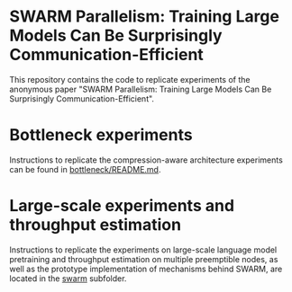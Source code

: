 # SWARM Parallelism: Training Large Models Can Be Surprisingly Communication-Efficient

This repository contains the code to replicate experiments of the anonymous paper
"SWARM Parallelism: Training Large Models Can Be Surprisingly Communication-Efficient".

# Bottleneck experiments

Instructions to replicate the compression-aware architecture experiments can be found
in [bottleneck/README.md](bottleneck/README.md).

# Large-scale experiments and throughput estimation

Instructions to replicate the experiments on large-scale language model pretraining and throughput estimation on
multiple preemptible nodes, as well as the prototype implementation of mechanisms behind SWARM, are located in
the [swarm](./swarm) subfolder.
